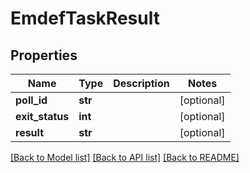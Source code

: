 # EmdefTaskResult

## Properties
Name | Type | Description | Notes
------------ | ------------- | ------------- | -------------
**poll_id** | **str** |  | [optional] 
**exit_status** | **int** |  | [optional] 
**result** | **str** |  | [optional] 

[[Back to Model list]](../README.md#documentation-for-models) [[Back to API list]](../README.md#documentation-for-api-endpoints) [[Back to README]](../README.md)

